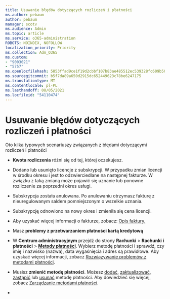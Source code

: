 ```yaml
---
title: Usuwanie błędów dotyczących rozliczeń i płatności
ms.author: pebaum
author: pebaum
manager: scotv
ms.audience: Admin
ms.topic: article
ms.service: o365-administration
ROBOTS: NOINDEX, NOFOLLOW
localization_priority: Priority
ms.collection: Adm_O365
ms.custom:
- "9003021"
- "5757"
ms.openlocfilehash: 5853ffad9ce1f19d2cbbf107b83ae485512ec539328fc609b507e41e1a22c9e2
ms.sourcegitcommit: b5f7da89a650d2915dc652449623c78be6247175
ms.translationtype: MT
ms.contentlocale: pl-PL
ms.lasthandoff: 08/05/2021
ms.locfileid: "54110474"
---
```

# <a name="resolving-billing-and-payment-errors"></a>Usuwanie błędów dotyczących rozliczeń i płatności

Oto kilka typowych scenariuszy związanych z błędami dotyczącymi rozliczeń i płatności

- **Kwota rozliczenia** różni się od tej, której oczekujesz.
- Dodano lub usunięto licencje z subskrypcji. W przypadku zmian licencji w środku okresu i jest to odzwierciedlane na następnej fakturze. W związku z taką zmianą może pojawić się uznanie lub ponowne rozliczenie za poprzedni okres usługi.
- Subskrypcja została anulowana. Po anulowaniu otrzymasz fakturę z nieuregulowanym saldem pomniejszonym o wszelkie uznania.
- Subskrypcję odnowiono na nowy okres i zmieniła się cena licencji.
- Aby uzyskać więcej informacji o fakturze, zobacz: [Opis faktury.](https://docs.microsoft.com/microsoft-365/commerce/billing-and-payments/understand-your-invoice2)
- Masz **problemy z przetwarzaniem płatności kartą kredytową**
- W **Centrum administracyjnym** przejdź do strony **Rachunki**  >  **Rachunki i płatności**  >  **[Metody płatności](https://go.microsoft.com/fwlink/p/?linkid=2018806)**. Wybierz metodę płatności i sprawdź, czy imię i nazwisko (nazwa), data wygaśnięcia i adres są prawidłowe. Aby uzyskać więcej informacji, zobacz [Rozwiązywanie problemów z metodami płatności](https://docs.microsoft.com/microsoft-365/commerce/billing-and-payments/manage-payment-methods#troubleshoot-payment-methods).

- Musisz **zmienić metodę płatności**. Możesz [dodać](https://docs.microsoft.com/microsoft-365/commerce/billing-and-payments/manage-payment-methods?view=o365-worldwide#add-a-payment-method), [zaktualizować](https://docs.microsoft.com/microsoft-365/commerce/billing-and-payments/manage-payment-methods?view=o365-worldwide#update-payment-method-details), [zastąpić](https://docs.microsoft.com/microsoft-365/commerce/billing-and-payments/manage-payment-methods?view=o365-worldwide#replace-a-payment-method) lub [usunąć](https://docs.microsoft.com/microsoft-365/commerce/billing-and-payments/manage-payment-methods?view=o365-worldwide#delete-a-payment-method) metodę płatności. Aby dowiedzieć się więcej, zobacz [Zarządzanie metodami płatności](https://docs.microsoft.com/microsoft-365/commerce/billing-and-payments/manage-payment-methods?view=o365-worldwide).
- 